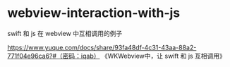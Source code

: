 # webview-interaction-with-js
swift 和 js 在 webview 中互相调用的例子

https://www.yuque.com/docs/share/93fa48df-4c31-43aa-88a2-771f04e96ca6?#（密码：iqab） 《WKWebview中，让 swift 和 js 互相调用》
